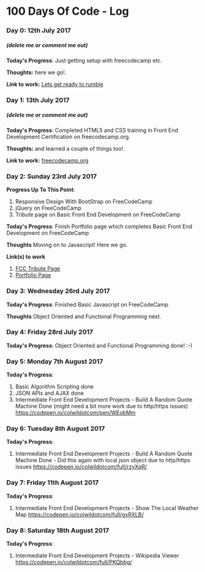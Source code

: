 # 100 Days Of Code - Log

### Day 0: 12th July 2017
##### (delete me or comment me out)

**Today's Progress**: Just getting setup with freecodecamp etc.

**Thoughts:** here we go!.

**Link to work:** [Lets get ready to rumble](https://twitter.com/Colwildotcom/status/885224469052129280)

### Day 1: 13th July 2017
##### (delete me or comment me out)

**Today's Progress**: Completed HTML5 and CSS training in Front End Development Certification on freecodecamp.org.

**Thoughts:** and learned a couple of things too!.

**Link to work:** [freecodecamp.org](https://www.freecodecamp.org/map)


### Day 2: Sunday 23rd July 2017

**Progress Up To This Point**: 
1. Responsive Design With BootStrap on FreeCodeCamp
2. jQuery on FreeCodeCamp
3. Tribute page on Basic Front End Development on FreeCodeCamp

**Today's Progress**: Finish Portfolio page which completes Basic Front End Development on FreeCodeCamp

**Thoughts** Moving on to Javascript! Here we go.

**Link(s) to work**
1. [FCC Tribute Page](https://codepen.io/colwildotcom/pen/mwoNPg)
2. [Portfolio Page](https://codepen.io/colwildotcom/pen/NgQMEV)


### Day 3: Wednesday 26rd July 2017

**Today's Progress**: Finished Basic Javascript on FreeCodeCamp

**Thoughts** Object Oriented and Functional Programming next.


### Day 4: Friday 28rd July 2017

**Today's Progress**: Object Oriented and Functional Programming done! :-)


### Day 5: Monday 7th August 2017

**Today's Progress**: 
1. Basic Algorithm Scripting done
2. JSON APIs and AJAX done
3. Intermediate Front End Development Projects - Build A Random Quote Machine Done
(might need a bit more work due to http/https issues)
https://codepen.io/colwildotcom/pen/WEobMm

### Day 6: Tuesday 8th August 2017

**Today's Progress**: 
1. Intermediate Front End Development Projects - Build A Random Quote Machine Done - Did this again with local json object due to http/https issues
https://codepen.io/colwildotcom/full/rzyXqR/

### Day 7: Friday 11th August 2017

**Today's Progress**: 
1. Intermediate Front End Development Projects - Show The Local Weather Map 
https://codepen.io/colwildotcom/full/gxRXLB/


### Day 8: Saturday 18th August 2017

**Today's Progress**: 
1. Intermediate Front End Development Projects - Wikipedia Viewer 
https://codepen.io/colwildotcom/full/PKQbbg/

